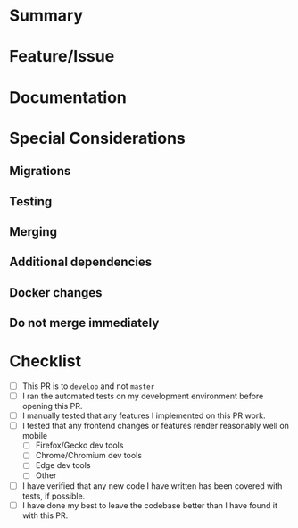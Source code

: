 # Summary

# Feature/Issue

# Documentation

# Special Considerations 
## Migrations

## Testing

## Merging

## Additional dependencies 

## Docker changes

## Do not merge immediately

# Checklist 
- [ ] This PR is to `develop` and not `master`
- [ ] I ran the automated tests on my development environment before opening this PR.
- [ ] I manually tested that any features I implemented on this PR work.
- [ ] I tested that any frontend changes or features render reasonably well on mobile
  - [ ] Firefox/Gecko dev tools
  - [ ] Chrome/Chromium dev tools
  - [ ] Edge dev tools
  - [ ] Other
- [ ] I have verified that any new code I have written has been covered with tests, if possible.
- [ ] I have done my best to leave the codebase better than I have found it with this PR.
